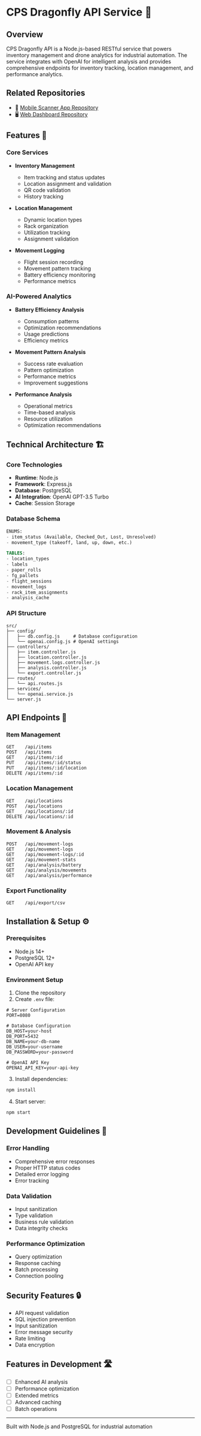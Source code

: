 # CPS Dragonfly API Service 🔌

## Overview
CPS Dragonfly API is a Node.js-based RESTful service that powers inventory management and drone analytics for industrial automation. The service integrates with OpenAI for intelligent analysis and provides comprehensive endpoints for inventory tracking, location management, and performance analytics.

## Related Repositories
- 📱 [Mobile Scanner App Repository]([https://github.com/aidilaqif/cps_dragonfly_mobile_app)
- 🖥️ [Web Dashboard Repository](https://github.com/dzker/CPS-X-4.0_Frontend)

## Features 🌟

### Core Services
- **Inventory Management**
  - Item tracking and status updates
  - Location assignment and validation
  - QR code validation
  - History tracking

- **Location Management**
  - Dynamic location types
  - Rack organization
  - Utilization tracking
  - Assignment validation

- **Movement Logging**
  - Flight session recording
  - Movement pattern tracking
  - Battery efficiency monitoring
  - Performance metrics

### AI-Powered Analytics
- **Battery Efficiency Analysis**
  - Consumption patterns
  - Optimization recommendations
  - Usage predictions
  - Efficiency metrics

- **Movement Pattern Analysis**
  - Success rate evaluation
  - Pattern optimization
  - Performance metrics
  - Improvement suggestions

- **Performance Analysis**
  - Operational metrics
  - Time-based analysis
  - Resource utilization
  - Optimization recommendations

## Technical Architecture 🏗️

### Core Technologies
- **Runtime**: Node.js
- **Framework**: Express.js
- **Database**: PostgreSQL
- **AI Integration**: OpenAI GPT-3.5 Turbo
- **Cache**: Session Storage

### Database Schema
```sql
ENUMS:
- item_status (Available, Checked_Out, Lost, Unresolved)
- movement_type (takeoff, land, up, down, etc.)

TABLES:
- location_types
- labels
- paper_rolls
- fg_pallets
- flight_sessions
- movement_logs
- rack_item_assignments
- analysis_cache
```

### API Structure
```
src/
├── config/
│   ├── db.config.js     # Database configuration
│   └── openai.config.js # OpenAI settings
├── controllers/
│   ├── item.controller.js
│   ├── location.controller.js
│   ├── movement.logs.controller.js
│   ├── analysis.controller.js
│   └── export.controller.js
├── routes/
│   └── api.routes.js
├── services/
│   └── openai.service.js
└── server.js
```

## API Endpoints 📡

### Item Management
```
GET    /api/items
POST   /api/items
GET    /api/items/:id
PUT    /api/items/:id/status
PUT    /api/items/:id/location
DELETE /api/items/:id
```

### Location Management
```
GET    /api/locations
POST   /api/locations
GET    /api/locations/:id
DELETE /api/locations/:id
```

### Movement & Analysis
```
POST   /api/movement-logs
GET    /api/movement-logs
GET    /api/movement-logs/:id
GET    /api/movement-stats
GET    /api/analysis/battery
GET    /api/analysis/movements
GET    /api/analysis/performance
```

### Export Functionality
```
GET    /api/export/csv
```

## Installation & Setup ⚙️

### Prerequisites
- Node.js 14+
- PostgreSQL 12+
- OpenAI API key

### Environment Setup
1. Clone the repository
2. Create `.env` file:
```env
# Server Configuration
PORT=8080

# Database Configuration
DB_HOST=your-host
DB_PORT=5432
DB_NAME=your-db-name
DB_USER=your-username
DB_PASSWORD=your-password

# OpenAI API Key
OPENAI_API_KEY=your-api-key
```
3. Install dependencies:
```bash
npm install
```
4. Start server:
```bash
npm start
```

## Development Guidelines 📝

### Error Handling
- Comprehensive error responses
- Proper HTTP status codes
- Detailed error logging
- Error tracking

### Data Validation
- Input sanitization
- Type validation
- Business rule validation
- Data integrity checks

### Performance Optimization
- Query optimization
- Response caching
- Batch processing
- Connection pooling

## Security Features 🔒

- API request validation
- SQL injection prevention
- Input sanitization
- Error message security
- Rate limiting
- Data encryption

## Features in Development 🛣️

- [ ] Enhanced AI analysis
- [ ] Performance optimization
- [ ] Extended metrics
- [ ] Advanced caching
- [ ] Batch operations

---
Built with Node.js and PostgreSQL for industrial automation

